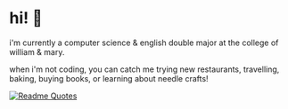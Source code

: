 # hi! 👋

i'm currently a computer science & english double major at the college of william & mary.

when i'm not coding, you can catch me trying new restaurants, travelling, baking, buying 
books, or learning about needle crafts!

[![Readme Quotes](https://quotes-github-readme.vercel.app/api?type=horizontal&border=false&theme=algolia)](https://github.com/piyushsuthar/github-readme-quotes)
